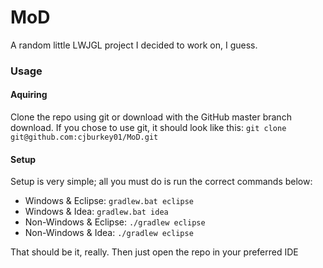 # MoD

A random little LWJGL project I decided to work on, I guess.

### Usage

#### Aquiring

Clone the repo using git or download with the GitHub master branch download.
If you chose to use git, it should look like this:
`git clone git@github.com:cjburkey01/MoD.git`

#### Setup

Setup is very simple; all you must do is run the correct commands below:
* Windows & Eclipse: `gradlew.bat eclipse`
* Windows & Idea: `gradlew.bat idea`
* Non-Windows & Eclipse: `./gradlew eclipse`
* Non-Windows & Idea: `./gradlew eclipse`

That should be it, really. Then just open the repo in your preferred IDE
